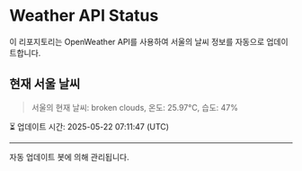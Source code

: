 
# Weather API Status

이 리포지토리는 OpenWeather API를 사용하여 서울의 날씨 정보를 자동으로 업데이트합니다.

## 현재 서울 날씨
> 서울의 현재 날씨: broken clouds, 온도: 25.97°C, 습도: 47%

⏳ 업데이트 시간: 2025-05-22 07:11:47 (UTC)

---
자동 업데이트 봇에 의해 관리됩니다.
